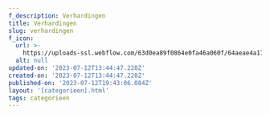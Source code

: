 ```yaml
---
f_description: Verhardingen
title: Verhardingen
slug: verhardingen
f_icon:
  url: >-
    https://uploads-ssl.webflow.com/63d0ea89f0864e0fa46a060f/64aeae4a171c3e0bc6647acf_verhardingen.jpg
  alt: null
updated-on: '2023-07-12T13:44:47.228Z'
created-on: '2023-07-12T13:44:47.228Z'
published-on: '2023-07-12T19:43:06.084Z'
layout: '[categorieen].html'
tags: categorieen
---
```



